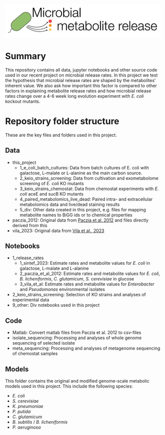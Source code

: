 ![header](header.png)
# Summary
This repository contains all data, jupyter notebooks and other source code used in our recent project on microbial release rates. In this project we test the hypothesis that microbial release rates are shaped by the metabolites' inherent value. We also ask how important this factor is compared to other factors in explaining metabolite release rates and how microbial release rates change over a 4-6 week long evolution experiment with _E. coli_ kockout mutants.

# Repository folder structure
These are the key files and folders used in this project. 

## Data
- this_project
  - 1_e_coli_batch_cultures: Data from batch cultures of E. coli with galactose, L-malate or L-alanine as the main carbon source.
  - 2_keio_strains_screening: Data from cultivation and exometabolome screening of _E. coli_ KO mutants
  - 3_keio_strains_chemostat: Data from chemostat experiments with  _E. coli_ aceE and sucB KO mutants
  - 4_paired_metabolomics_live_dead: Paired intra- and extracellular metabolomics data and live/dead staining results
  - 5_div: Other data created in this project, e.g. files for mapping metabolite names to BiGG ids or to chemical properties
- paczia_2012: Original data from [Paczia et al. 2012](https://microbialcellfactories.biomedcentral.com/articles/10.1186/1475-2859-11-122) and files directly derived from this
- vila_2023: Original data from [Vila et al., 2023](https://doi.org/10.1101/2023.10.25.564019)

## Notebooks
- 1_release_rates
  - 1_sintef_2023: Estimate rates and metabolite values for _E. coli_ in galactose, L-malate and L-alanine
  - 2_paczia_et_al_2012: Estimate rates and metabolite values for _E. coli_, _B. licheniformis_, _C. glutamicum_, _S. cerevisiae_ in glucose
  - 3_vila_et_al: Estimate rates and metabolite values for _Enterobacter_ and _Pseudomonas_ environmental isolates
- 2_keio_strains_screening: Selection of KO strains and analyses of experimental data
- 9_other: Div notebooks used in this project

## Code
- Matlab: Convert matlab files from Paczia et al. 2012 to csv-files
- isolate_sequencing: Processing and analyses of whole genome sequencing of selected isolate
- meta_sequencing: Processing and analyses of metagenome sequencing of chemostat samples
  
## Models
This folder contains the original and modified genome-scale metabolic models used in this project. This include the following species:
- _E. coli_
- _S. cerevisiae_
- _K. pneumoniae_
- _P. putida_
- _C. glutamicum_
- _B. subtilis_ / _B. licheniformis_
- _P. aeruginosa_


